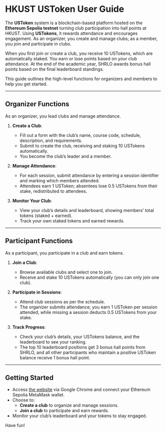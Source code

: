 # HKUST USToken User Guide

The **USToken** system is a blockchain-based platform hosted on the **Ethereum Sepolia testnet** turning club participation into hall points at HKUST. Using **USTokens**, it rewards attendance and encourages engagement. As an organizer, you create and manage clubs; as a member, you join and participate in clubs. 

When you first join or create a club, you receive 10 USTokens, which are automatically staked. You earn or lose points based on your club attendance. At the end of the academic year, SHRLO awards bonus hall points based on the final leaderboard standings.

This guide outlines the high-level functions for organizers and members to help you get started.

---

## Organizer Functions

As an organizer, you lead clubs and manage attendance.

1. **Create a Club**:
   - Fill out a form with the club’s name, course code, schedule, description, and requirements.
   - Submit to create the club, receiving and staking 10 USTokens automatically.
   - You become the club’s leader and a member.

2. **Manage Attendance**:
   - For each session, submit attendance by entering a session identifier and marking which members attended.
   - Attendees earn 1 USToken; absentees lose 0.5 USTokens from their stake, redistributed to attendees.

3. **Monitor Your Club**:
   - View your club’s details and leaderboard, showing members’ total tokens (staked + earned).
   - Track your own staked tokens and earned rewards.

---

## Participant Functions

As a participant, you participate in a club and earn tokens.

1. **Join a Club**:
   - Browse available clubs and select one to join.
   - Receive and stake 10 USTokens automatically (you can only join one club).

2. **Participate in Sessions**:
   - Attend club sessions as per the schedule.
   - The organizer submits attendance; you earn 1 USToken per session attended, while missing a session deducts 0.5 USTokens from your stake.

3. **Track Progress**:
   - Check your club’s details, your USTokens balance, and the leaderboard to see your ranking.
   - The top 10 leaderboard positions get 3 bonus hall points from SHRLO, and all other participants who maintain a positive USToken balance receive 1 bonus hall point. 

---

## Getting Started
- Access [the website](https://armaanisfab.github.io/USToken/) via Google Chrome and connect your Ethereum Sepolia MetaMask wallet.
- Choose to:
  - **Create a club** to organize and manage sessions.
  - **Join a club** to participate and earn rewards.
- Monitor your club’s leaderboard and your tokens to stay engaged.

Have fun!
